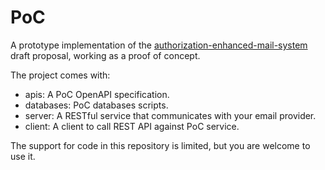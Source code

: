 # PoC
A prototype implementation of the [authorization-enhanced-mail-system][1] draft proposal, working as a proof of concept.

The project comes with:

* apis: A PoC OpenAPI specification.
* databases: PoC databases scripts.
* server: A RESTful service that communicates with your email provider.
* client: A client to call REST API against PoC service.

The support for code in this repository is limited, but you are welcome to use it.

[1]: https://github.com/uma-email/proposal
